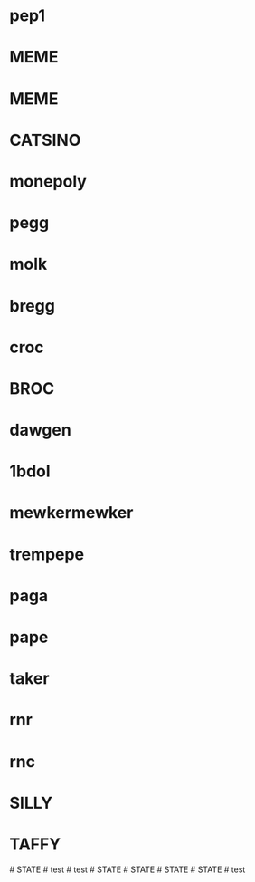 # pep1
# MEME
# MEME
# CATSINO
# monepoly
# pegg
# molk
# bregg
# croc
# BROC
# dawgen
# 1bdol
# mewkermewker
# trempepe
# paga
# pape
# taker
# rnr
# rnc
# SILLY
# TAFFY
#   S T A T E  
 #   t e s t  
 #   t e s t  
 #   S T A T E  
 #   S T A T E  
 #   S T A T E  
 #   S T A T E  
 #   t e s t  
 